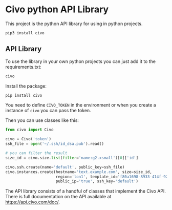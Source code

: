 # Civo python API Library

This project is the python API library for using in python projects.


```sh
pip3 install civo
```

## API Library

To use the library in your own python projects you can just add it to the requirements.txt:

```python
civo
```

Install the package:

```sh
pip install civo
```

You need to define `CIVO_TOKEN` in the environment or when you create a instance of `civo` you can pass the token.

Then you can use classes like this:

```python
from civo import Civo

civo = Civo('token')
ssh_file = open('~/.ssh/id_dsa.pub').read()

# you can filter the result
size_id = civo.size.list(filter='name:g2.xsmall')[0]['id']

civo.ssh.create(name='default', public_key=ssh_file)
civo.instances.create(hostname='text.example.com', size=size_id, 
                      region='lon1', template_id='f80a1698-8933-414f-92ac-a36d9cfc4ac9',
                      public_ip='true', ssh_key='default')
```

The API library consists of a handful of classes that implement the Civo API. There is full documentation on the API available at https://api.civo.com/doc/.